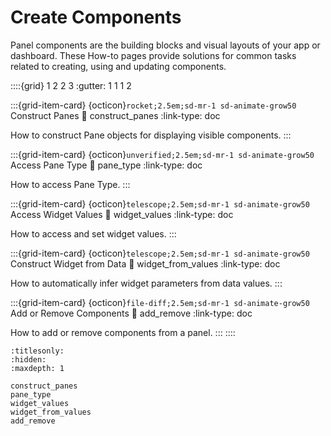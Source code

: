 # Create Components

Panel components are the building blocks and visual layouts of your app or dashboard. These How-to pages provide solutions for common tasks related to creating, using and updating components.

::::{grid} 1 2 2 3
:gutter: 1 1 1 2

:::{grid-item-card} {octicon}`rocket;2.5em;sd-mr-1 sd-animate-grow50` Construct Panes
:link: construct_panes
:link-type: doc

How to construct Pane objects for displaying visible components.
:::

:::{grid-item-card} {octicon}`unverified;2.5em;sd-mr-1 sd-animate-grow50` Access Pane Type
:link: pane_type
:link-type: doc

How to access Pane Type.
:::

:::{grid-item-card} {octicon}`telescope;2.5em;sd-mr-1 sd-animate-grow50` Access Widget Values
:link: widget_values
:link-type: doc

How to access and set widget values.
:::

:::{grid-item-card} {octicon}`telescope;2.5em;sd-mr-1 sd-animate-grow50` Construct Widget from Data
:link: widget_from_values
:link-type: doc

How to automatically infer widget parameters from data values.
:::

:::{grid-item-card} {octicon}`file-diff;2.5em;sd-mr-1 sd-animate-grow50` Add or Remove Components
:link: add_remove
:link-type: doc

How to add or remove components from a panel.
:::
::::

```{toctree}
:titlesonly:
:hidden:
:maxdepth: 1

construct_panes
pane_type
widget_values
widget_from_values
add_remove
```
